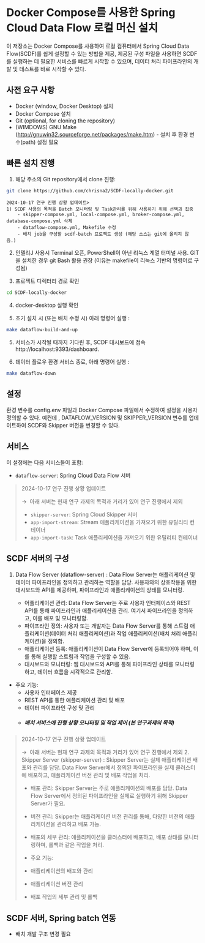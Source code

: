 # Docker Compose를 사용한 Spring Cloud Data Flow 로컬 머신 설치


이 저장소는 Docker Compose를 사용하여 로컬 컴퓨터에서 Spring Cloud Data Flow(SCDF)를 쉽게 설정할 수 있는 방법을 제공, 
제공된 구성 파일을 사용하면 SCDF를 실행하는 데 필요한 서비스를 빠르게 시작할 수 있으며, 
데이터 처리 파이프라인의 개발 및 테스트를 바로 시작할 수 있다.

## 사전 요구 사항

- Docker (window, Docker Desktop) 설치
- Docker Compose 설치
- Git (optional, for cloning the repository)
- (WIMDOWS) GNU Make (http://gnuwin32.sourceforge.net/packages/make.htm) - 설치 후 환경 변수(path) 설정 필요

## 빠른 설치 진행

1. 해당 주소의 Git repository에서 clone 진행:

```bash
git clone https://github.com/chrisna2/SCDF-locally-docker.git
```

    2024-10-17 연구 진행 상황 업데이트>
    1) SCDF 사용의 목적을 Batch 모니터링 및 Task관리를 위해 사용하기 위해 선택과 집중
        - skipper-compose.yml, local-compose.yml, broker-compose.yml, database-compose.yml 삭제 
        - dataflow-compose.yml, Makefile 수정 
        - 배치 job을 구성할 scdf-batch 프로젝트 생성 (해당 소스는 git에 올리지 않음.) 

2. 인텔리J 사용시 Terminal 오픈, PowerShell이 아닌 리눅스 계열 터미널 사용. GIT을 설치한 경우 git Bash 활용 권장
   (이유는 makefile이 리눅스 기반의 명령어로 구성됨) 


3. 프로젝트 디렉터리 경로 확인
```bash
cd SCDF-locally-docker
```

4. docker-desktop 실행 확인

5. 초기 설치 시 (또는 배치 수정 시) 아래 명령어 실행 :

```bash
make dataflow-build-and-up
```

5. 서비스가 시작될 때까지 기다린 후, SCDF 대시보드에 접속 http://localhost:9393/dashboard.

6. 데이터 플로우 환경 서비스 종료, 아래 명령어 실행 :

```bash
make dataflow-down
```

## 설정

환경 변수를 config.env 파일과 Docker Compose 파일에서 수정하여 설정을 사용자 정의할 수 있다. 
예컨데 , DATAFLOW_VERSION 및 SKIPPER_VERSION 변수를 업데이트하여 SCDF와 Skipper 버전을 변경할 수 있다.

## 서비스

이 설정에는 다음 서비스들이 포함:

* `dataflow-server`: Spring Cloud Data Flow 서버

> 2024-10-17 연구 진행 상황 업데이트
>
> →  아래 서버는 현재 연구 과제의 목적과 거리가 있어 연구 진행에서 제외
>* `skipper-server`: Spring Cloud Skipper 서버
>* `app-import-stream`: Stream 애플리케이션을 가져오기 위한 유틸리티 컨테이너
>* `app-import-task`: Task 애플리케이션을 가져오기 위한 유틸리티 컨테이너

## SCDF 서버의 구성

1. Data Flow Server (dataflow-server) :
   Data Flow Server는 애플리케이션 및 데이터 파이프라인을 정의하고 관리하는 역할을 담당. 사용자와의 상호작용을 위한 대시보드와 API를 제공하며, 파이프라인과 애플리케이션의 상태를 모니터링.

   - 어플리케이션 관리: Data Flow Server는 주로 사용자 인터페이스와 REST API를 통해 파이프라인과 애플리케이션을 관리. 여기서 파이프라인을 정의하고, 이를 배포 및 모니터링함.
   - 파이프라인 정의: 사용자 또는 개발자는 Data Flow Server를 통해 스트림 애플리케이션(데이터 처리 애플리케이션)과 작업 애플리케이션(배치 처리 애플리케이션)을 정의함.
   - 애플리케이션 등록: 애플리케이션이 Data Flow Server에 등록되어야 하며, 이를 통해 실행할 스트림과 작업을 구성할 수 있음.
   - 대시보드와 모니터링: 웹 대시보드와 API를 통해 파이프라인 상태를 모니터링하고, 데이터 흐름을 시각적으로 관리함.


- 주요 기능:
  - 사용자 인터페이스 제공
  - REST API를 통한 애플리케이션 관리 및 배포
  - 데이터 파이프라인 구성 및 관리
  - ##### 배치 서비스에 진행 상황 모니터링 및 작업 제어 (본 연구과제의 목적)

> 2024-10-17 연구 진행 상황 업데이트
> 
> →  아래 서버는 현재 연구 과제의 목적과 거리가 있어 연구 진행에서 제외
> 2. Skipper Server (skipper-server) :
>  Skipper Server는 실제 애플리케이션 배포와 관리를 담당. Data Flow Server에서 정의된 파이프라인을 실제 클러스터에 배포하고, 애플리케이션 버전 관리 및 배포 작업을 처리.
>
>  - 배포 관리: Skipper Server는 주로 애플리케이션의 배포를 담당. Data Flow Server에서 정의된 파이프라인을 실제로 실행하기 위해 Skipper Server가 필요.
>  - 버전 관리: Skipper는 애플리케이션 버전 관리를 통해, 다양한 버전의 애플리케이션을 관리하고 배포 가능.
>  - 배포의 세부 관리: 애플리케이션을 클러스터에 배포하고, 배포 상태를 모니터링하며, 롤백과 같은 작업을 처리.
>
>- 주요 기능:
>  - 애플리케이션의 배포와 관리
>  - 애플리케이션 버전 관리
>  - 배포 작업의 세부 관리 및 롤백


## SCDF 서버, Spring batch 연동

- 배치 개발 구조 변경 필요
